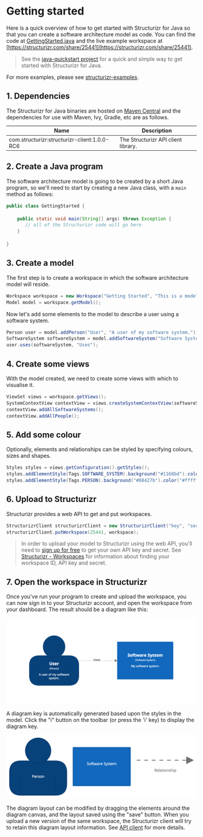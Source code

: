 # Getting started

Here is a quick overview of how to get started with Structurizr for Java so that you can create a software architecture model as code. You can find the code at [GettingStarted.java](https://github.com/structurizr/java/blob/master/structurizr-examples/src/com/structurizr/example/GettingStarted.java) and the live example workspace at [https://structurizr.com/share/25441](https://structurizr.com/share/25441).

> See the [java-quickstart project](https://github.com/structurizr/java-quickstart) for a quick and simple way to get started with Structurizr for Java. 

For more examples, please see [structurizr-examples](https://github.com/structurizr/java/tree/master/structurizr-examples/src/com/structurizr/example).

## 1. Dependencies

The Structurizr for Java binaries are hosted on [Maven Central](https://repo1.maven.org/maven2/com/structurizr/) and the dependencies for use with Maven, Ivy, Gradle, etc are as follows.

Name                                          | Description
-------------------------------------------   | ---------------------------------------------------------------------------------------------------------------------------
com.structurizr:structurizr-client:1.0.0-RC6        | The Structurizr API client library.

## 2. Create a Java program

The software architecture model is going to be created by a short Java program, so we'll need to start by creating a new Java class, with a ```main``` method as follows:

```java
public class GettingStarted {

    public static void main(String[] args) throws Exception {
       // all of the Structurizr code will go here
    }

}
```

## 3. Create a model

The first step is to create a workspace in which the software architecture model will reside.

```java
Workspace workspace = new Workspace("Getting Started", "This is a model of my software system.");
Model model = workspace.getModel();
```

Now let's add some elements to the model to describe a user using a software system.

```java
Person user = model.addPerson("User", "A user of my software system.");
SoftwareSystem softwareSystem = model.addSoftwareSystem("Software System", "My software system.");
user.uses(softwareSystem, "Uses");
```

## 4. Create some views

With the model created, we need to create some views with which to visualise it.

```java
ViewSet views = workspace.getViews();
SystemContextView contextView = views.createSystemContextView(softwareSystem, "SystemContext", "An example of a System Context diagram.");
contextView.addAllSoftwareSystems();
contextView.addAllPeople();
```

## 5. Add some colour

Optionally, elements and relationships can be styled by specifying colours, sizes and shapes.

```java
Styles styles = views.getConfiguration().getStyles();
styles.addElementStyle(Tags.SOFTWARE_SYSTEM).background("#1168bd").color("#ffffff");
styles.addElementStyle(Tags.PERSON).background("#08427b").color("#ffffff").shape(Shape.Person);
```

## 6. Upload to Structurizr

Structurizr provides a web API to get and put workspaces.

```java
StructurizrClient structurizrClient = new StructurizrClient("key", "secret");
structurizrClient.putWorkspace(25441, workspace);
```

> In order to upload your model to Structurizr using the web API, you'll need to [sign up for free](https://structurizr.com/signup) to get your own API key and secret. See [Structurizr - Workspaces](https://structurizr.com/help/workspaces) for information about finding your workspace ID, API key and secret.

## 7. Open the workspace in Structurizr

Once you've run your program to create and upload the workspace, you can now sign in to your Structurizr account, and open the workspace from your dashboard. The result should be a diagram like this:

![Getting Started with Structurizr for Java](images/getting-started.png)

A diagram key is automatically generated based upon the styles in the model. Click the "i" button on the toolbar (or press the 'i' key) to display the diagram key.

![A diagram key](images/getting-started-diagram-key.png)

The diagram layout can be modified by dragging the elements around the diagram canvas, and the layout saved using the "save" button. When you upload a new version of the same workspace, the Structurizr client will try to retain this diagram layout information. See [API client](api-client.md) for more details.